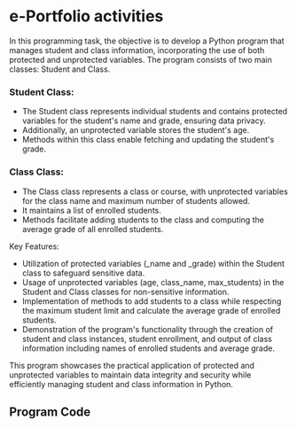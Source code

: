 # e-Portfolio activities

In this programming task, the objective is to develop a Python program that manages student and class information, incorporating the use of both protected and unprotected variables. The program consists of two main classes: Student and Class.

### Student Class:

- The Student class represents individual students and contains protected variables for the student's name and grade, ensuring data privacy.
- Additionally, an unprotected variable stores the student's age.
- Methods within this class enable fetching and updating the student's grade.

### Class Class:

- The Class class represents a class or course, with unprotected variables for the class name and maximum number of students allowed.
- It maintains a list of enrolled students.
- Methods facilitate adding students to the class and computing the average grade of all enrolled students.

Key Features:

- Utilization of protected variables (_name and _grade) within the Student class to safeguard sensitive data.
- Usage of unprotected variables (age, class_name, max_students) in the Student and Class classes for non-sensitive information.
- Implementation of methods to add students to a class while respecting the maximum student limit and calculate the average grade of enrolled students.
- Demonstration of the program's functionality through the creation of student and class instances, student enrollment, and output of class information including names of enrolled students and average grade.

This program showcases the practical application of protected and unprotected variables to maintain data integrity and security while efficiently managing student and class information in Python.









## Program Code

```python

```
